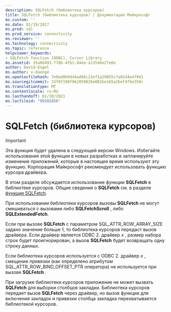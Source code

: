 ```yaml
---
description: SQLFetch (библиотека курсоров)
title: SQLFetch (библиотека курсоров) | Документация Майкрософт
ms.custom: ''
ms.date: 01/19/2017
ms.prod: sql
ms.prod_service: connectivity
ms.reviewer: ''
ms.technology: connectivity
ms.topic: reference
helpviewer_keywords:
- SQLFetch function [ODBC], Cursor Library
ms.assetid: 35a0d493-778b-4fb1-84ee-a13540e2fe0e
author: David-Engel
ms.author: v-daenge
ms.openlocfilehash: 7e0ed0b94d4ad66c22ef1a29055c7a0144e4f941
ms.sourcegitcommit: 33f0f190f962059826e002be165a2bef4f9e350c
ms.translationtype: MT
ms.contentlocale: ru-RU
ms.lasthandoff: 01/30/2021
ms.locfileid: "99202856"
---
```

# <a name="sqlfetch-cursor-library"></a>SQLFetch (библиотека курсоров)
> [!IMPORTANT]  
>  Эта функция будет удалена в следующей версии Windows. Избегайте использования этой функции в новых разработках и запланируйте изменение приложений, которые в настоящее время используют эту функцию. Корпорация Майкрософт рекомендует использовать функцию курсора драйвера.  
  
 В этом разделе обсуждается использование функции **SQLFetch** в библиотеке курсоров. Общие сведения о **SQLFetch** см. в разделе [функция SQLFetch](../../../odbc/reference/syntax/sqlfetch-function.md).  
  
 При использовании библиотеки курсоров вызовы **SQLFetch** не могут смешиваться с вызовами либо **SQLFetchScroll** , либо **SQLExtendedFetch**.  
  
 Если при вызове **SQLFetch** с параметром SQL_ATTR_ROW_ARRAY_SIZE задано значение больше 1, то библиотека курсоров передаст вызов драйвера. Если драйвер является ODBC 2. драйвер *x* , размер набора строк будет проигнорирован, а вызов **SQLFetch** будет возвращать одну строку данных.  
  
 Если библиотека курсоров используется с ODBC 2. драйвер *x* , смещение привязки (как определено атрибутом SQL_ATTR_ROW_BIND_OFFSET_PTR оператора) не используется при вызове **SQLFetch** .  
  
 При загрузке библиотеки курсоров приложение не может вызвать **SQLFetch** для выборки столбцов закладки. Библиотека курсоров передает вызов **SQLFetch** через драйвер, но вызов функции для включения закладок и привязки столбца закладка перехватывается библиотекой курсоров.
